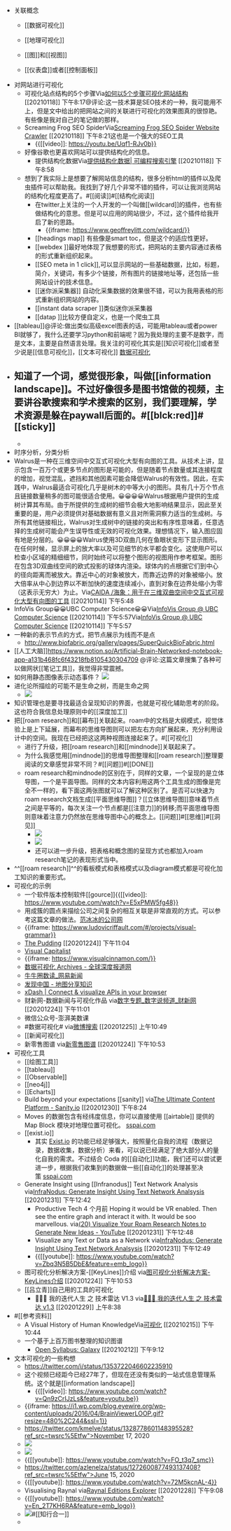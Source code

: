 - 关联概念
    - [[数据可视化]]
    - [[地理可视化]]

    - [[图]]和[[视图]]
    - [[仪表盘]]或者[[控制面板]]
- 对网站进行可视化
    - 可视化站点结构的5个步骤Via[如何以5个步骤可视化网站结构](https://www.link-assistant.com/news/site-visualization-guide.html) [[20210118]] 下午8:17@评论:这一技术算是SEO技术的一种，我可能用不上，但是文中给出的把网站之间的关联进行可视化的效果图真的很惊艳。有些像是我对自己的笔记做的那样。
    - Screaming Frog SEO SpiderVia[Screaming Frog SEO Spider Website Crawler](https://www.screamingfrog.co.uk/seo-spider/) [[20210118]] 下午8:21这也是一个强大的SEO工具
        - {{[[video]]: https://youtu.be/Uqf1-RJv0b}}
    - 好像谷歌也更喜欢网站可以提供结构化的信息。
        - 提供结构化数据Via[提供结构化数据| 可编程搜索引擎](https://developers.google.com/custom-search/docs/structured_data) [[20210118]] 下午8:58
    - 想到了我实际上是想要了解网站信息的结构，很多分析html的插件以及爬虫插件可以帮助我。我找到了好几个非常不错的插件，可以让我浏览网站的结构化程度更高了。#[[阅读]]#[[结构化阅读]]
        - 在twitter上关注的一个人开发的一个叫做[[wildcard]]的插件，也有些做结构化的意思。但是可以应用的网站很少，不过，这个插件给我开启了新的思路。
            - {{iframe: https://www.geoffreylitt.com/wildcard/}}
        - [[headings map]] 有些像是smart toc，但是这个的适应性更好。
        - [[webdex ]]最好地体现了我想要的形式，把网站的主要内容通过表格的形式重新组织起来。
        - [[SEO meta in 1 click]],可以显示网站的一些基础数据，比如，标题，简介，关键词，有多少个链接，所有图片的链接地址等，还包括一些网站设计的技术信息。
        - [[迷你派采集器]] 自动化采集数据的效果很不错，可以为我用表格的形式重新组织网站的内容。
        - [[instant data scraper ]]类似迷你派采集器
        - [[datap ]]比较方便自定义，也是一个爬虫工具
- [[tableau]]@评论:做出类似高级excel图表的话，可能用tableau或者power BI就够了，我什么还要学习python和前端呢？因为我处理的主要不是数字，而是文本，主要是自然语言处理。我关注的可视化其实是[[知识可视化]]或者至少说是[[信息可视化]]，[[文本可视化]] [数据可视化](((VlO6LZ6OW)))
- 知道了一个词，感觉很形象，叫做[[information landscape]]。不过好像很多是图书馆做的视频，主要讲谷歌搜索和学术搜索的区别，我们要理解，学术资源是躲在paywall后面的。#[[blck:red]]#[[sticky]]
    - 
    - 
- 时序分析，分类分析
- Walrus是一种在三维空间中交互式可视化大型有向图的工具。从技术上讲，显示包含一百万个或更多节点的图形是可能的，但是随着节点数量或其连接程度的增加，视觉混乱，遮挡和其他因素可能会降低Walrus的有效性。因此，在实践中，Walrus最适合可视化几乎是树木的中等大小的图形。具有几十万个节点且链接数量稍多的图可能很适合使用。😀😀😀😀Walrus根据用户提供的生成树计算其布局。由于所提供的生成树的细节会极大地影响结果显示，因此至关重要的是，用户必须提供对基础数据有意义且对所需洞察力适当的生成树。与所有其他链接相比，Walrus对生成树中的链接的突出和有序性意味着，任意选择的生成树可能会产生误导性或无效的可视化效果。理想情况下，输入图应固有地是分层的。😀😀😀😀Walrus使用3D双曲几何在鱼眼状变形下显示图形。在任何时候，显示屏上的放大率以及可见细节的水平都会变化。这使用户可以检查小区域的精细细节，同时始终可以将整个图形的视图用作参考框架。图形在包含3D双曲线空间的欧式投影的球体内渲染。球体内的点根据它们到中心的径向距离而被放大。靠近中心的对象被放大，而靠近边界的对象被缩小。放大倍率从中心到边界以不断加快的速度连续减小，直到对象在边界处缩小为零（这表示无穷大）为止。Via[CAIDA /海象：用于在三维双曲空间中交互式可视化大型有向图的工具](https://github.com/CAIDA/walrus) [[20210114]] 下午5:48
- InfoVis Group😀😀UBC Computer Science😀😀Via[InfoVis Group @ UBC Computer Science](http://www.cs.ubc.ca/group/infovis/) [[20210114]] 下午5:57Via[InfoVis Group @ UBC Computer Science](http://www.cs.ubc.ca/group/infovis/) [[20210114]] 下午5:57
- 一种新的表示节点的方式，把节点展示为线而不是点
    - http://www.biofabric.org/gallery/pages/SuperQuickBioFabric.html
- [[人工大脑]]https://www.notion.so/Artificial-Brain-Networked-notebook-app-a131b468fc6f43218fb8105430304709   @评论:这篇文章搜集了各种可以做网状[[笔记工具]]，我觉得非常震撼。
- 如何用静态图像表示动态事件？
![](https://firebasestorage.googleapis.com/v0/b/firescript-577a2.appspot.com/o/imgs%2Fapp%2Fxinyiheng%2F_kZ-8yCOt6.png?alt=media&token=d61472df-cceb-44a0-a9ee-2bc96d03dcb5)
- 进化论所描绘的可能不是生命之树，而是生命之网
    - ![](https://firebasestorage.googleapis.com/v0/b/firescript-577a2.appspot.com/o/imgs%2Fapp%2Fxinyiheng%2FZC-ye2Ec-V.png?alt=media&token=8c924cfa-1beb-480c-838d-3045473ba430)
- 知识管理也是要寻找最适合呈现知识的界面，也就是可视化辅助思考的阶段。这也符合我信息处理原则中的[[深度加工]]
- 把[[roam research]]和[[幕布]]关联起来。roam中的文档是大纲模式，视觉体验上是上下延展，而幕布的思维导图则可以把左右方向扩展起来，充分利用设计中的空间。我现在已经把这这两种视图连接起来了。#[[可视化]]
    - 进行了升级，把[[roam research]]和[[mindnode]]关联起来了。
    - 为什么我感觉用[[mindnode]]的思维导图整理和[[roam research]]整理要阅读的文章感觉非常不同？#[[问题]]#[[DONE]]
    - roam research和mindnode的区别在于，同样的文章，一个呈现的是立体导图，一个是平面导图。同样的文本内容利用这两个工具生成的图像是完全不一样的，看下面这两张图就可以了解这种区别了。是否可以快速为roam research文档生成[[平面思维导图]]？[[立体思维导图]]意味着节点之间是平等的，每次关注一个节点都是[[注意力]]的转移;而平面思维导图则意味着注意力仍然放在思维导图中心的概念上。[[问题]]#[[思维]]#[[洞见]]
        - ![](https://firebasestorage.googleapis.com/v0/b/firescript-577a2.appspot.com/o/imgs%2Fapp%2Fxinyiheng%2Furc721pzYw.png?alt=media&token=a7d6b550-6d1c-41e5-a686-d81109f27074)
        - ![](https://firebasestorage.googleapis.com/v0/b/firescript-577a2.appspot.com/o/imgs%2Fapp%2Fxinyiheng%2FRZYOISCq0S.png?alt=media&token=92ff9a65-0d7a-4bec-a270-eb9139f163d9)
        - 还可以进一步升级，把表格和概念图的呈现方式也都加入roam research笔记的表现形式当中。
- ^^[[roam research]]^^的看板模式和表格模式以及diagram模式都是可视化加工知识的重要形式。
- 可视化的示例
    - 一个软件版本控制软件[[gource]]{{[[video]]: https://www.youtube.com/watch?v=E5xPMW5fg48}}
    - 用成簇的圆点来描绘公司之间复杂的相互关联是非常直观的方式。可以参考这篇文章的做法。[范冰冰的公司网](https://app.yinxiang.com/shard/s63/nl/13797828/185d4f8f-d3ea-42dd-a379-1d986aae416b/)
    - {{iframe: https://www.ludovicriffault.com/#/projects/visual-grammar}}
    - [The Pudding](https://pudding.cool/)
[[20201224]] 下午11:04
    - [Visual Capitalist](https://www.visualcapitalist.com/)
    - {{iframe: https://www.visualcinnamon.com/}}
    - [数据可视化 Archives - 全球深度报道网](https://cn.gijn.org/tag/%E6%95%B0%E6%8D%AE%E5%8F%AF%E8%A7%86%E5%8C%96/)
    - [牛牛圈](https://q.futunn.com/account/nnq?uid=5590138)[数读_网易新闻](http://data.163.com/special/datablog/)
    - [发现中国 - 地图分享知识](https://www.ageeye.cn/)
    - [xDash | Connect & visualize APIs in your browser](https://xdash.io/)
    - 财新网-数据新闻与可视化作品
via[数字专题_数字说频道_财新网](http://datanews.caixin.com/datatopic/)
[[20201224]] 下午11:01
    - 微信公众号-澎湃美数课
    - #数据可视化#
via[微博搜索](https://s.weibo.com/weibo?q=%23%E6%95%B0%E6%8D%AE%E5%8F%AF%E8%A7%86%E5%8C%96%23&Refer=hot_weibo)
[[20201225]] 上午10:49
    - [[新闻可视化]]
    - 新零售图谱
via[新零售图谱](https://mp.weixin.qq.com/s/9FYCzqxI_6jnSD_DJDkI4w)
[[20201224]] 下午10:53
- 可视化工具
    - [[绘图工具]]
    - [[tableau]]
    - [[Observable]]
    - [[neo4j]]
    - [[Echarts]]
    - Build beyond your expectations  [[sanity]]
via[The Ultimate Content Platform - Sanity.io](https://www.sanity.io/)
[[20201230]] 下午8:24
    - Moves 的数据包含有经纬度信息，你可以直接使用 [[airtable]] 提供的 Map Block 模块对地理位置可视化。 [sspai.com](https://sspai.com/post/42918)
    - [[exist.io]]
        - 其实 [Exist.io](http://exist.io/) 的功能已经足够强大，按照量化自我的流程（数据记录，数据收集，数据分析）来看，可以说已经满足了绝大部分人的量化自我的需求。不过结合 Coda 的[[自动化]]功能，我们还可以尝试更进一步，根据我们收集到的数据做一些[[自动化]]的处理甚至决策 [sspai.com](https://sspai.com/post/56565)
    - Generate Insight using  [[Infranodus]]
Text Network Analysis
via[InfraNodus: Generate Insight Using Text Network Analsysis](https://infranodus.com/#usecases)
[[20201231]] 下午12:42
        - Productive Tech
4 个月前
Hoping it would be VR enabled. Then see the entire graph and interact it with. It would be soo marvellous.
via[(20) Visualize Your Roam Research Notes to Generate New Ideas - YouTube](https://www.youtube.com/watch?v=ePLNXN_cg-w)
[[20201231]] 下午12:48
        - Visualize any Text or Data as a Network
via[InfraNodus: Generate Insight Using Text Network Analsysis](https://infranodus.com/#usecases)
[[20201231]] 下午12:49
        - {{[[youtube]]: https://www.youtube.com/watch?v=Zbq3N5B5DbE&feature=emb_logo}}
    - 图可视化分析解决方案-[[KeyLines]]介绍
via[图可视化分析解决方案-KeyLines介绍](https://mp.weixin.qq.com/s?__biz=MzAxNTgzMDI5MA==&mid=2650665009&idx=1&sn=8a8baac98ef776b291d3111d1f64fd0e&chksm=83f74c4cb480c55a4f5bc24c7bb1c1791aad5f691844daee910d3070da37c90ad751a9a3c1a9&scene=132#wechat_redirect)
[[20201224]] 下午10:53
    - [[吕立青]]自己用的工具的可视化
        - 🥚🐣🐥 我的迭代人生 之 技术雷达 V1.3
via[🥚🐣🐥 我的迭代人生 之 技术雷达 v1.3](https://radar.thoughtworks.com/?sheetId=https://raw.githubusercontent.com/JimmyLv/CHANGLOG.md/master/packages/radar/%25F0%259F%25A5%259A%25F0%259F%2590%25A3%25F0%259F%2590%25A5%2520%25E6%2588%2591%25E7%259A%2584%25E8%25BF%25AD%25E4%25BB%25A3%25E4%25BA%25BA%25E7%2594%259F%2520%25E4%25B9%258B%2520%25E6%258A%2580%25E6%259C%25AF%25E9%259B%25B7%25E8%25BE%25BE%2520v1.3.csv)
[[20201229]] 上午8:38
- #[[参考资料]]
    - A Visual History of Human KnowledgeVia[可视化](https://www.youtube.com/watch?v=BQZKs75RMqM) [[20210215]] 下午10:44
    - 一个基于上百万图书整理的知识图谱
        - [Open Syllabus: Galaxy](https://galaxy.opensyllabus.org/) [[20210212]] 下午9:12
- 文本可视化的一些构想
    - https://twitter.com/i/status/1353722046602235910
    - 这个视频已经距今已经27年了，但现在还没有类似的一站式信息管理系统。这个就是[[information landscape]]
        - {{[[video]]: https://www.youtube.com/watch?v=Qn9zCrIJzLs&feature=youtu.be}}
    - {{iframe: https://i1.wp.com/blog.eyewire.org/wp-content/uploads/2016/04/BrainViewerLOOP.gif?resize=480%2C244&ssl=1}}
    - https://twitter.com/kmelve/status/1328778601148395528?ref_src=twsrc%5Etfw">November 17, 2020
    - ![](https://firebasestorage.googleapis.com/v0/b/firescript-577a2.appspot.com/o/imgs%2Fapp%2Fxinyiheng%2FvmUPyWYdyd.png?alt=media&token=3f2c19a1-3ca5-4ca6-b467-b742fa0c6588)
    - ![](https://firebasestorage.googleapis.com/v0/b/firescript-577a2.appspot.com/o/imgs%2Fapp%2Fxinyiheng%2FD3Z5RIBoKb.png?alt=media&token=5b800bef-229c-4601-9e29-127da9264261)
    - {{[[youtube]]: https://www.youtube.com/watch?v=FO_t3q7_smc}}
    - https://twitter.com/azlenelza/status/1272600877493137408?ref_src=twsrc%5Etfw">June 15, 2020</a></blockquote> <script async src="https://platform.twitter.com/widgets.js" charset="utf-8"></script>
    - {{[[youtube]]: https://www.youtube.com/watch?v=72M5kcnAL-4}}
    - Visualising Raynal
via[Raynal Editions Explorer](http://cdhr-projects.anu.edu.au/raynal/)
[[20201228]] 下午9:08
    - {{[[youtube]]: https://www.youtube.com/watch?v=En_2T7KH6RA&feature=emb_logo}}
    - ![](https://firebasestorage.googleapis.com/v0/b/firescript-577a2.appspot.com/o/imgs%2Fapp%2Fxinyiheng%2FeKd3qNurvi.png?alt=media&token=823f683a-231f-4778-b3d1-5a462f0830b7)#[[知行合一]]
    - 
